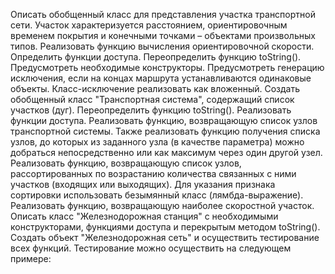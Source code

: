 Описать обобщенный класс для представления участка транспортной сети. Участок характеризуется расстоянием, ориентировочным временем покрытия и конечными точками – объектами произвольных типов. Реализовать функцию вычисления ориентировочной скорости. Определить функции доступа. Переопределить функцию toString(). Предусмотреть необходимые конструкторы. Предусмотреть генерацию исключения, если на концах маршрута устанавливаются одинаковые объекты. Класс-исключение реализовать как вложенный.
Создать обобщенный класс "Транспортная система", содержащий список участков (дуг). Переопределить функцию toString(). Реализовать функции доступа. Реализовать функцию, возвращающую список узлов транспортной системы. Также реализовать функцию получения списка узлов, до которых из заданного узла (в качестве параметра) можно добраться непосредственно или как максимум через один другой узел. Реализовать функцию, возвращающую список узлов, рассортированных по возрастанию количества связанных с ними участков (входящих или выходящих). Для указания признака сортировки использовать безымянный класс (лямбда-выражение). Реализовать функцию, возвращающую наиболее скоростной участок.
Описать класс "Железнодорожная станция" с необходимыми конструкторами, функциями доступа и перекрытым методом toString().
Создать объект "Железнодорожная сеть" и осуществить тестирование всех функций.
Тестирование можно осуществить на следующем примере:
